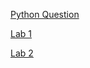 [Python Question](https://github.com/Cbmunns/Machine-Learning-in-Python/wiki/ICP-1#python-difference)

[Lab 1](https://github.com/Cbmunns/Machine-Learning-in-Python/wiki/ICP-1#lab-1)

[Lab 2](https://github.com/Cbmunns/Machine-Learning-in-Python/wiki/ICP-1#lab-2)
